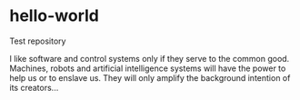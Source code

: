 # hello-world
Test repository

I like software and control systems only if they serve to the common good.
Machines, robots and artificial intelligence systems will have the power to help us or to enslave us. They will only amplify the background intention of its creators...
